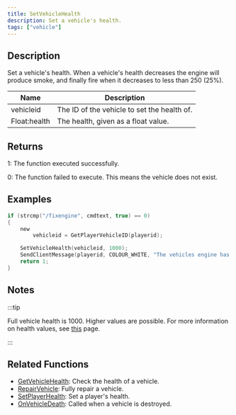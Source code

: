 ```yaml
---
title: SetVehicleHealth
description: Set a vehicle's health.
tags: ["vehicle"]
---
```


## Description

Set a vehicle's health. When a vehicle's health decreases the engine will produce smoke, and finally fire when it decreases to less than 250 (25%).

| Name         | Description                                 |
| ------------ | ------------------------------------------- |
| vehicleid    | The ID of the vehicle to set the health of. |
| Float:health | The health, given as a float value.         |

## Returns

1: The function executed successfully.

0: The function failed to execute. This means the vehicle does not exist.

## Examples

```c
if (strcmp("/fixengine", cmdtext, true) == 0)
{
    new
        vehicleid = GetPlayerVehicleID(playerid);

    SetVehicleHealth(vehicleid, 1000);
    SendClientMessage(playerid, COLOUR_WHITE, "The vehicles engine has been fully repaired.");
    return 1;
}
```

## Notes

:::tip

Full vehicle health is 1000. Higher values are possible. For more information on health values, see [this](../resources/vehiclehealth.md) page.

:::

## Related Functions

- [GetVehicleHealth](GetVehicleHealth.md): Check the health of a vehicle.
- [RepairVehicle](RepairVehicle.md): Fully repair a vehicle.
- [SetPlayerHealth](SetPlayerHealth.md): Set a player's health.
- [OnVehicleDeath](../callbacks/OnVehicleDeath.md): Called when a vehicle is destroyed.
